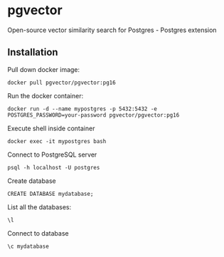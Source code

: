 # pgvector
Open-source vector similarity search for Postgres - Postgres extension 
## Installation
Pull down docker image:
```
docker pull pgvector/pgvector:pg16
```
Run the docker container:
```
docker run -d --name mypostgres -p 5432:5432 -e POSTGRES_PASSWORD=your-password pgvector/pgvector:pg16
```
Execute shell inside container
```
docker exec -it mypostgres bash
```
Connect to PostgreSQL server
```
psql -h localhost -U postgres
```
Create database
```
CREATE DATABASE mydatabase;
```
List all the databases:
```
\l
```
Connect to database
```
\c mydatabase
```
